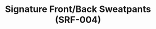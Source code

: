 ---
ee_id: '4143'
site: '1'
type: '2'
url: 2014-006-signature-front-back-sweatpants-srf-004
title: Signature Front/Back Sweatpants (SRF-004)
year: '2014'
display_year: '2014'
medium: Sweatpants
dims: Sweatpants with a gradient pattern text along the leg.
pitch: Arcangel Surfware sweatpants with a gradient pattern text along the leg.
ps: ''
live_url: ''
related: ''
youtube: ''
related_code: ''
imgs: srf-004-signature-sweats-2014-006-full-2-database-ih.jpg
subheading: ''
download: ''
add_credit: Cory Arcangel for Arcangel Surfware
commission: ''
layout: things-i-made
---